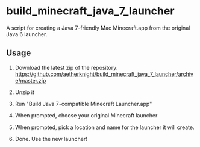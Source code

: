 # build_minecraft_java_7_launcher

A script for creating a Java 7-friendly Mac Minecraft.app from the original
Java 6 launcher.

## Usage

1. Download the latest zip of the repository: https://github.com/aetherknight/build_minecraft_java_7_launcher/archive/master.zip

2. Unzip it

3. Run "Build Java 7-compatible Minecraft Launcher.app"

4. When prompted, choose your original Minecraft launcher

5. When prompted, pick a location and name for the launcher it will create.

6. Done. Use the new launcher!
